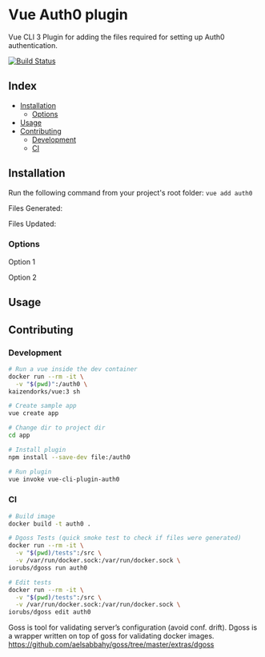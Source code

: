 # Vue Auth0 plugin
Vue CLI 3 Plugin for adding the files required for setting up Auth0 authentication.

[![Build Status](https://travis-ci.org/kaizendorks/vue-cli-plugin-vuedock.svg?branch=master)](https://travis-ci.org/kaizendorks/vue-cli-plugin-vuedock)

## Index

- [Installation](#installation)
    - [Options](#options)
- [Usage](#usage)
- [Contributing](#contributing)
    - [Development](#development)
    - [CI](#ci)

## Installation

Run the following command from your project's root folder: `vue add auth0`

Files Generated:

Files Updated:

### Options

Option 1

Option 2

## Usage

## Contributing

### Development

``` bash
# Run a vue inside the dev container
docker run --rm -it \
  -v "$(pwd)":/auth0 \
kaizendorks/vue:3 sh

# Create sample app
vue create app

# Change dir to project dir
cd app

# Install plugin
npm install --save-dev file:/auth0

# Run plugin
vue invoke vue-cli-plugin-auth0
```

### CI

``` bash
# Build image
docker build -t auth0 .

# Dgoss Tests (quick smoke test to check if files were generated)
docker run --rm -it \
  -v "$(pwd)/tests":/src \
  -v /var/run/docker.sock:/var/run/docker.sock \
iorubs/dgoss run auth0

# Edit tests
docker run --rm -it \
  -v "$(pwd)/tests":/src \
  -v /var/run/docker.sock:/var/run/docker.sock \
iorubs/dgoss edit auth0
```

Goss is tool for validating server’s configuration (avoid conf. drift). Dgoss is a wrapper written on top of goss for validating docker images.
https://github.com/aelsabbahy/goss/tree/master/extras/dgoss
